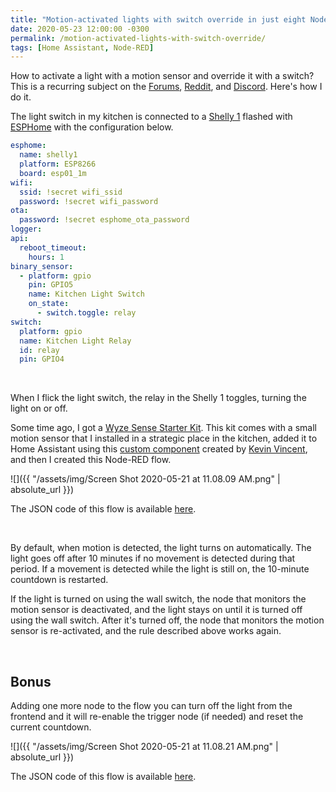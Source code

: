 ```yaml
---
title: "Motion-activated lights with switch override in just eight Node-RED nodes"
date: 2020-05-23 12:00:00 -0300
permalink: /motion-activated-lights-with-switch-override/
tags: [Home Assistant, Node-RED]
---
```

<!-- markdownlint-disable html -->
How to activate a light with a motion sensor and override it with a switch? This is a recurring subject on the [Forums](https://community.home-assistant.io), [Reddit](https://www.reddit.com/r/homeassistant/), and [Discord](https://discord.com/channels/330944238910963714/442034406073565204). Here's how I do it.

The light switch in my kitchen is connected to a [Shelly 1](https://shelly.cloud/shelly1-open-source/) flashed with [ESPHome](https://esphome.io/) with the configuration below.

```yaml
esphome:
  name: shelly1
  platform: ESP8266
  board: esp01_1m
wifi:
  ssid: !secret wifi_ssid
  password: !secret wifi_password
ota:
  password: !secret esphome_ota_password
logger:
api:
  reboot_timeout:
    hours: 1
binary_sensor:
  - platform: gpio
    pin: GPIO5
    name: Kitchen Light Switch
    on_state:
      - switch.toggle: relay
switch:
  platform: gpio
  name: Kitchen Light Relay
  id: relay
  pin: GPIO4
```

<br />

When I flick the light switch, the relay in the Shelly 1 toggles, turning the light on or off.

Some time ago, I got a [Wyze Sense Starter Kit](https://wyze.com/wyze-sense.html). This kit comes with a small motion sensor that I installed in a strategic place in the kitchen, added it to Home Assistant using this [custom component](https://github.com/kevinvincent/ha-wyzesense) created by [Kevin Vincent](https://github.com/kevinvincent), and then I created this Node-RED flow.

![]({{ "/assets/img/Screen Shot 2020-05-21 at 11.08.09 AM.png" | absolute_url }})

The JSON code of this flow is available <a href="/files/motion-activated-lights-with-switch-override.json" download target="_blank">here</a>.

<br />

By default, when motion is detected, the light turns on automatically. The light goes off after 10 minutes if no movement is detected during that period. If a movement is detected while the light is still on, the 10-minute countdown is restarted.

If the light is turned on using the wall switch, the node that monitors the motion sensor is deactivated, and the light stays on until it is turned off using the wall switch. After it's turned off, the node that monitors the motion sensor is re-activated, and the rule described above works again.

<br />

## Bonus

Adding one more node to the flow you can turn off the light from the frontend and it will re-enable the trigger node (if needed) and reset the current countdown.

![]({{ "/assets/img/Screen Shot 2020-05-21 at 11.08.21 AM.png" | absolute_url }})

The JSON code of this flow is available <a href="/files/motion-activated-lights-with-switch-override-bonus.json" download target="_blank">here</a>.
